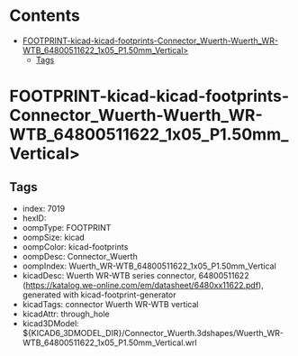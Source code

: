 



Contents
========

* [FOOTPRINT-kicad-kicad-footprints-Connector_Wuerth-Wuerth_WR-WTB_64800511622_1x05_P1.50mm_Vertical>](#footprint-kicad-kicad-footprints-connector_wuerth-wuerth_wr-wtb_64800511622_1x05_p150mm_vertical)
	* [Tags](#tags)

# FOOTPRINT-kicad-kicad-footprints-Connector_Wuerth-Wuerth_WR-WTB_64800511622_1x05_P1.50mm_Vertical>

## Tags

- index: 7019
- hexID: 
- oompType: FOOTPRINT
- oompSize: kicad
- oompColor: kicad-footprints
- oompDesc: Connector_Wuerth
- oompIndex: Wuerth_WR-WTB_64800511622_1x05_P1.50mm_Vertical
- kicadDesc: Wuerth WR-WTB series connector, 64800511622 (https://katalog.we-online.com/em/datasheet/6480xx11622.pdf), generated with kicad-footprint-generator
- kicadTags: connector Wuerth WR-WTB vertical
- kicadAttr: through_hole
- kicad3DModel: ${KICAD6_3DMODEL_DIR}/Connector_Wuerth.3dshapes/Wuerth_WR-WTB_64800511622_1x05_P1.50mm_Vertical.wrl

